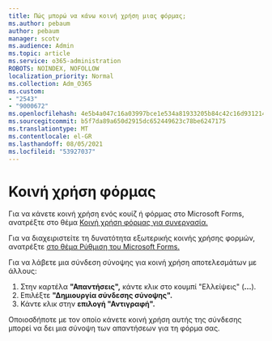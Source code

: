 ```yaml
---
title: Πώς μπορώ να κάνω κοινή χρήση μιας φόρμας;
ms.author: pebaum
author: pebaum
manager: scotv
ms.audience: Admin
ms.topic: article
ms.service: o365-administration
ROBOTS: NOINDEX, NOFOLLOW
localization_priority: Normal
ms.collection: Adm_O365
ms.custom:
- "2543"
- "9000672"
ms.openlocfilehash: 4e5b4a047c16a03997bce1e534a81933205b84c42c16d931214883fd2df72360
ms.sourcegitcommit: b5f7da89a650d2915dc652449623c78be6247175
ms.translationtype: MT
ms.contentlocale: el-GR
ms.lasthandoff: 08/05/2021
ms.locfileid: "53927037"
---
```

# <a name="share-a-form"></a>Κοινή χρήση φόρμας

Για να κάνετε κοινή χρήση ενός κουίζ ή φόρμας στο Microsoft Forms, ανατρέξτε στο θέμα [Κοινή χρήση φόρμας για συνεργασία.](https://support.office.com/article/Share-a-form-to-collaborate-d5bb5cf0-8401-4c15-bb8c-8e108cd7e69b)

Για να διαχειριστείτε τη δυνατότητα εξωτερικής κοινής χρήσης φορμών, ανατρέξτε [στο θέμα Ρύθμιση του Microsoft Forms.](https://support.office.com/article/set-up-microsoft-forms-cc52287a-4550-464d-9a1b-457bf9df2240) 

Για να λάβετε μια σύνδεση σύνοψης για κοινή χρήση αποτελεσμάτων με άλλους:

1. Στην καρτέλα **"Απαντήσεις",** κάντε κλικ στο κουμπί "Ελλείψεις" (**...**).
3. Επιλέξτε **"Δημιουργία σύνδεσης σύνοψης".**
4. Κάντε κλικ στην **επιλογή "Αντιγραφή".**

Οποιοσδήποτε με τον οποίο κάνετε κοινή χρήση αυτής της σύνδεσης μπορεί να δει μια σύνοψη των απαντήσεων για τη φόρμα σας.